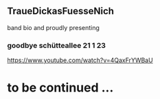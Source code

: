 ## TraueDickasFuesseNich

band bio and proudly presenting

   ### goodbye schütteallee 21 1 23
   
   https://www.youtube.com/watch?v=4QaxFrYWBaU
   
   
   # to be continued ...
